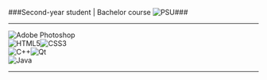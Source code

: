 ###Second-year student | Bachelor course ![PSU](https://www.psu.ru/)###
_____________________________________________________________________________________________________
![Adobe Photoshop](https://img.shields.io/badge/Adobe%20Photoshop-%2331A8FF.svg?style=for-the-badge&logo=adobephotoshop&logoColor=white)<br>
![HTML5](https://img.shields.io/badge/HTML5-%23E34F26.svg?style=for-the-badge&logo=html5&logoColor=white)![CSS3](https://img.shields.io/badge/CSS3-%231572B6.svg?style=for-the-badge&logo=css3&logoColor=white)<br>
![C++](https://img.shields.io/badge/C++-%2300599C.svg?style=for-the-badge&logo=c%2B%2B&logoColor=white)![Qt](https://img.shields.io/badge/Qt-%23217346.svg?style=for-the-badge&logo=Qt&logoColor=white)<br>
![Java](https://img.shields.io/badge/Java-%23ED8B00.svg?style=for-the-badge&logo=openjdk&logoColor=white)
______________________________________________________________________________________________________
